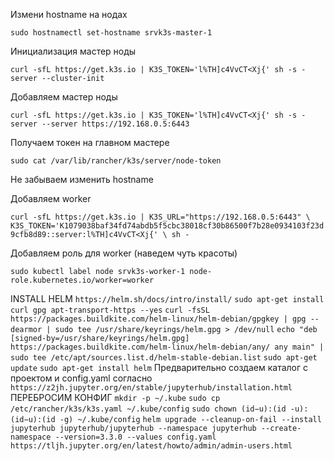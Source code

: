 Измени hostname на нодах

`sudo hostnamectl set-hostname srvk3s-master-1`


Инициализация мастер ноды

`curl -sfL https://get.k3s.io | K3S_TOKEN='l%TH]c4VvCT<Xj{' sh -s - server --cluster-init `


Добавляем мастер ноды

`curl -sfL https://get.k3s.io | K3S_TOKEN='l%TH]c4VvCT<Xj{' sh -s - server --server https://192.168.0.5:6443`


Получаем токен на главном мастере

`sudo cat /var/lib/rancher/k3s/server/node-token`



Не забываем изменить hostname

Добавляем worker

`curl -sfL https://get.k3s.io | K3S_URL="https://192.168.0.5:6443" \
      K3S_TOKEN='K1079038baf34fd74abdb5f5cbc38018cf30b86500f7b28e0934103f23d9cfb8d89::server:l%TH]c4VvCT<Xj{' \
      sh -`


Добавляем роль для worker (наведем чуть красоты)

`sudo kubectl label node srvk3s-worker-1 node-role.kubernetes.io/worker=worker`


INSTALL HELM
`https://helm.sh/docs/intro/install/`
`sudo apt-get install curl gpg apt-transport-https --yes`
`curl -fsSL https://packages.buildkite.com/helm-linux/helm-debian/gpgkey | gpg --dearmor | sudo tee /usr/share/keyrings/helm.gpg > /dev/null`
`echo "deb [signed-by=/usr/share/keyrings/helm.gpg] https://packages.buildkite.com/helm-linux/helm-debian/any/ any main" | sudo tee /etc/apt/sources.list.d/helm-stable-debian.list`
`sudo apt-get update`
`sudo apt-get install helm`
Предварительно создаем каталог с проектом
и config.yaml согласно
`https://z2jh.jupyter.org/en/stable/jupyterhub/installation.html`
ПЕРЕБРОСИМ КОНФИГ
`mkdir -p ~/.kube`
`sudo cp /etc/rancher/k3s/k3s.yaml ~/.kube/config`
`sudo chown (id−u):(id -u):(id−u):(id -g) ~/.kube/config`
`helm upgrade --cleanup-on-fail --install jupyterhub jupyterhub/jupyterhub --namespace jupyterhub --create-namespace --version=3.3.0 --values config.yaml`
`https://tljh.jupyter.org/en/latest/howto/admin/admin-users.html`
